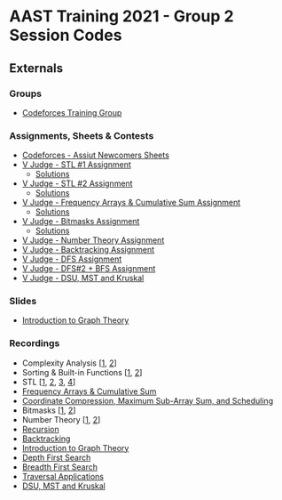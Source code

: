 # AAST Training 2021 - Group 2 Session Codes

## Externals

### Groups

- [Codeforces Training Group](https://codeforces.com/group/NyeqaAF1Zx/blog)

### Assignments, Sheets & Contests

- [Codeforces - Assiut Newcomers Sheets](https://codeforces.com/group/MWSDmqGsZm/contests)
- [V Judge - STL #1 Assignment](https://vjudge.net/contest/426577)
  - [Solutions](https://github.com/Muhammad-Magdi/aast-training-2021/tree/main/assignment-stl-1)
- [V Judge - STL #2 Assignment](https://vjudge.net/contest/428262)
  - [Solutions](https://github.com/Muhammad-Magdi/aast-training-2021/tree/main/assignment-stl-2)
- [V Judge - Frequency Arrays & Cumulative Sum Assignment](https://vjudge.net/contest/429236)
  - [Solutions](https://github.com/Muhammad-Magdi/aast-training-2021/tree/main/assignment-freq)
- [V Judge - Bitmasks Assignment](https://vjudge.net/contest/439955)
  - [Solutions](https://github.com/Muhammad-Magdi/aast-training-2021/tree/main/assignment-bitmasks)
- [V Judge - Number Theory Assignment](https://vjudge.net/contest/441250)
- [V Judge - Backtracking Assignment](https://vjudge.net/contest/442432)
- [V Judge - DFS Assignment](https://vjudge.net/contest/446288)
- [V Judge - DFS#2 + BFS Assignment](https://vjudge.net/contest/447938)
- [V Judge - DSU, MST and Kruskal](https://vjudge.net/contest/449813)

### Slides

- [Introduction to Graph Theory](https://slides.com/muhammadmagdi/graph-intro)

### Recordings

- Complexity Analysis [[1](https://youtu.be/wEbdQeVwLlo), [2](https://youtu.be/o5zf5oVHtn0)]
- Sorting & Built-in Functions [[1](https://youtu.be/ANlDiMeyxSE), [2](https://youtu.be/MxpuXqNypBE)]
- STL [[1](https://youtu.be/Uh2hnrjO26o), [2](https://youtu.be/JdP77eojCpU), [3](https://youtu.be/u6WuKiOfLJo), [4](https://youtu.be/3sqOmhtH5SA)]
- [Frequency Arrays & Cumulative Sum](https://youtu.be/GXBdU5NReeg)
- [Coordinate Compression, Maximum Sub-Array Sum, and Scheduling](https://youtu.be/ZTnQSFRWf8w)
- Bitmasks [[1](https://youtu.be/Q4RA5N8xhh8), [2](https://youtu.be/t3W-zCx1OJ8)]
- Number Theory [[1](https://youtu.be/heRWrCIQFzQ), [2](https://youtu.be/j-7GfALqr-A)]
- [Recursion](https://youtu.be/BBENTqZTjzc)
- [Backtracking](https://youtu.be/B_dar92mGwQ)
- [Introduction to Graph Theory](https://youtu.be/pU5PDOmM1cw)
- [Depth First Search](https://youtu.be/8SaE3XfwJZg)
- [Breadth First Search](https://youtu.be/iJOB2lo39n0)
- [Traversal Applications](https://youtu.be/MUWWuGacWF4)
- [DSU, MST and Kruskal](https://youtu.be/7jqL6flohXE)
